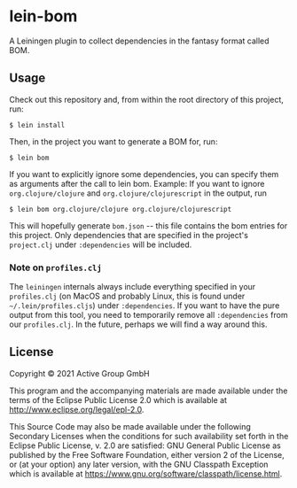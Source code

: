 # lein-bom

A Leiningen plugin to collect dependencies in the fantasy format called BOM.

## Usage

Check out this repository and, from within the root directory of this project,
run:

    $ lein install

Then, in the project you want to generate a BOM for, run:

    $ lein bom

If you want to explicitly ignore some dependencies, you can specify them as
arguments after the call to lein bom.
Example: If you want to ignore `org.clojure/clojure` and
`org.clojure/clojurescript` in the output, run

    $ lein bom org.clojure/clojure org.clojure/clojurescript

This will hopefully generate `bom.json` -- this file contains the bom entries
for this project.
Only dependencies that are specified in the project's `project.clj` under
`:dependencies` will be included.

### Note on `profiles.clj`

The `leiningen` internals always include everything specified in your
`profiles.clj` (on MacOS and probably Linux, this is found under
`~/.lein/profiles.cljs`) under `:dependencies`.
If you want to have the pure output from this tool, you need to temporarily
remove all `:dependencies` from our `profiles.clj`.
In the future, perhaps we will find a way around this.

## License

Copyright © 2021 Active Group GmbH

This program and the accompanying materials are made available under the
terms of the Eclipse Public License 2.0 which is available at
http://www.eclipse.org/legal/epl-2.0.

This Source Code may also be made available under the following Secondary
Licenses when the conditions for such availability set forth in the Eclipse
Public License, v. 2.0 are satisfied: GNU General Public License as published by
the Free Software Foundation, either version 2 of the License, or (at your
option) any later version, with the GNU Classpath Exception which is available
at https://www.gnu.org/software/classpath/license.html.
